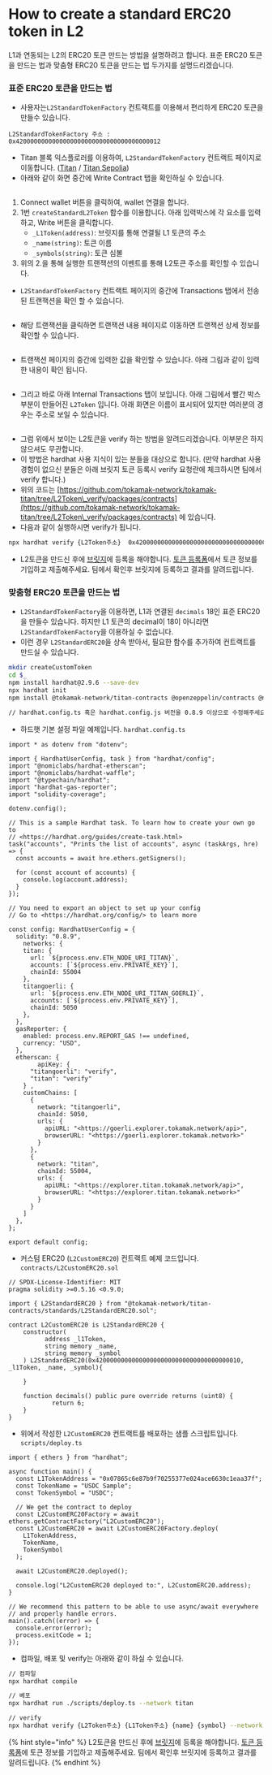 # How to create a standard ERC20 token in L2

L1과 연동되는 L2의 ERC20 토큰 만드는 방법을 설명하려고 합니다. 표준 ERC20 토큰을 만드는 법과 맞춤형 ERC20 토큰을 만드는 법 두가지를 설명드리겠습니다.

### 표준 ERC20 토큰을 만드는 법

* 사용자는`L2StandardTokenFactory` 컨트랙트를 이용해서 편리하게 ERC20 토큰을 만들수 있습니다.

```
L2StandardTokenFactory 주소 : 0x4200000000000000000000000000000000000012
```

* Titan 블록 익스플로러를 이용하여, `L2StandardTokenFactory` 컨트랙트 페이지로 이동합니다. ([Titan](https://explorer.titan.tokamak.network/address/0x4200000000000000000000000000000000000012) / [Titan Sepolia](https://explorer.titan-sepolia.tokamak.network/address/0x4200000000000000000000000000000000000012/write-contract#address-tabs))
* 아래와 같이 화면 중간에 Write Contract 탭을 확인하실 수 있습니다.

<figure><img src="../../.gitbook/assets/2.3-1.png" alt=""><figcaption></figcaption></figure>

1. Connect wallet 버튼을 클릭하여, wallet 연결을 합니다.
2. 1번 `createStandardL2Token` 함수를 이용합니다. 아래 입력박스에 각 요소를 입력하고, Write 버튼을 클릭합니다.
   * `_L1Token(address)`: 브릿지를 통해 연결될 L1 토큰의 주소
   * `_name(string)`: 토큰 이름
   * `_symbols(string)`: 토큰 심볼
3. &#x20;위의 2.을 통해 실행한 트랜잭션의 이벤트를 통해 L2토큰 주소를 확인할 수 있습니다.



* `L2StandardTokenFactory` 컨트랙트 페이지의 중간에 Transactions 탭에서 전송된 트랜잭션을 확인 할 수 있습니다.

<figure><img src="../../.gitbook/assets/2.3-2.png" alt=""><figcaption></figcaption></figure>

* 해당 트랜잭션을 클릭하면 트랜잭션 내용 페이지로 이동하면 트랜잭션 상세 정보를 확인할 수 있습니다.

<figure><img src="../../.gitbook/assets/2.3-3.png" alt=""><figcaption></figcaption></figure>

* 트랜잭션 페이지의 중간에 입력한 값을 확인할 수 있습니다. 아래 그림과 같이 입력한 내용이 확인 됩니다.

<figure><img src="../../.gitbook/assets/2.3-4.png" alt=""><figcaption></figcaption></figure>

* 그리고 바로 아래 Internal Transactions 탭이 보입니다. 아래 그림에서 빨간 박스 부분이 만들어진 `L2Token` 입니다. 아래 화면은 이름이 표시되어 있지만 여러분의 경우는 주소로 보일 수 있습니다.

<figure><img src="../../.gitbook/assets/2.3-5.png" alt=""><figcaption></figcaption></figure>

* 그럼 위에서 보이는 L2토큰을 verify 하는 방법을 알려드리겠습니다. 이부분은 하지 않으셔도 무관합니다.
* 이 방법은 hardhat 사용 지식이 있는 분들을 대상으로 합니다. (만약 hardhat 사용경험이 없으신 분들은 아래 브릿지 토큰 등록시 verify 요청란에 체크하시면 팀에서 verify 합니다.)
* 위의 코드는 [https://github.com/tokamak-network/tokamak-titan/tree/L2Token\_verify/packages/contracts](https://github.com/tokamak-network/tokamak-titan/tree/L2Token\_verify/packages/contracts) 에 있습니다.
* 다음과 같이 실행하시면 verify가 됩니다.

```bash
npx hardhat verify {L2Token주소}  0x4200000000000000000000000000000000000010 {L1Token주소} {name} {symbol} --network titan 
```

* L2토큰을 만드신 후에 [브릿지](https://bridge.tokamak.network/)에 등록을 해야합니다. [토큰 등록폼](https://forms.gle/actJrRuAtHT7ycG5A)에서 토큰 정보를 기입하고 제출해주세요. 팀에서 확인후 브릿지에 등록하고 결과를 알려드립니다.

### 맞춤형 ERC20 토큰을 만드는 법

* `L2StandardTokenFactory`을 이용하면, L1과 연결된 `decimals` 18인 표준 ERC20을 만들수 있습니다. 하지만 L1 토큰의 decimal이 18이 아니라면 `L2StandardTokenFactory`을 이용하실 수 없습니다.
* 이런 경우 `L2StandardERC20`을 상속 받아서, 필요한 함수를 추가하여 컨트랙트를 만드실 수 있습니다.

```bash
mkdir createCustomToken
cd $_
npm install hardhat@2.9.6 --save-dev
npx hardhat init
npm install @tokamak-network/titan-contracts @openzeppelin/contracts @nomiclabs/hardhat-etherscan@^3.1.5 --save

// hardhat.config.ts 혹은 hardhat.config.js 버전을 0.8.9 이상으로 수정해주세요. 
```



* 하드햇 기본 설정 파일 예제입니다. `hardhat.config.ts`

```tsx
import * as dotenv from "dotenv";

import { HardhatUserConfig, task } from "hardhat/config";
import "@nomiclabs/hardhat-etherscan";
import "@nomiclabs/hardhat-waffle";
import "@typechain/hardhat";
import "hardhat-gas-reporter";
import "solidity-coverage";

dotenv.config();

// This is a sample Hardhat task. To learn how to create your own go to
// <https://hardhat.org/guides/create-task.html>
task("accounts", "Prints the list of accounts", async (taskArgs, hre) => {
  const accounts = await hre.ethers.getSigners();

  for (const account of accounts) {
    console.log(account.address);
  }
});

// You need to export an object to set up your config
// Go to <https://hardhat.org/config/> to learn more

const config: HardhatUserConfig = {
  solidity: "0.8.9", 
	networks: {
    titan: {
      url: `${process.env.ETH_NODE_URI_TITAN}`,
      accounts: [`${process.env.PRIVATE_KEY}`],
      chainId: 55004 
    },
    titangoerli: {
      url: `${process.env.ETH_NODE_URI_TITAN_GOERLI}`,
      accounts: [`${process.env.PRIVATE_KEY}`],
      chainId: 5050 
    }, 
  },
  gasReporter: {
    enabled: process.env.REPORT_GAS !== undefined,
    currency: "USD",
  },
  etherscan: {
		apiKey: { 
      "titangoerli": "verify",
      "titan": "verify"
    } ,
    customChains: [
      {
        network: "titangoerli",
        chainId: 5050,
        urls: {
          apiURL: "<https://goerli.explorer.tokamak.network/api>",
          browserURL: "<https://goerli.explorer.tokamak.network>"
        }
      },
      {
        network: "titan",
        chainId: 55004,
        urls: {
          apiURL: "<https://explorer.titan.tokamak.network/api>",
          browserURL: "<https://explorer.titan.tokamak.network>"
        }
      }
    ] 
  },
};

export default config;
```



* 커스텀 ERC20 (`L2CustomERC20`) 컨트랙트 예제 코드입니다. `contracts/L2CustomERC20.sol`

```solidity
// SPDX-License-Identifier: MIT
pragma solidity >=0.5.16 <0.9.0;

import { L2StandardERC20 } from "@tokamak-network/titan-contracts/standards/L2StandardERC20.sol";

contract L2CustomERC20 is L2StandardERC20 {
    constructor(
	      address _l1Token,
	      string memory _name,
	      string memory _symbol
    ) L2StandardERC20(0x4200000000000000000000000000000000000010, _l1Token, _name, _symbol){

	}

    function decimals() public pure override returns (uint8) {
	        return 6;
    }
}
```



* 위에서 작성한 `L2CustomERC20` 컨트랙트를 배포하는 샘플 스크립트입니다. `scripts/deploy.ts`

```tsx
import { ethers } from "hardhat";

async function main() {
  const L1TokenAddress = "0x07865c6e87b9f70255377e024ace6630c1eaa37f";
  const TokenName = "USDC Sample";
  const TokenSymbol = "USDC";

  // We get the contract to deploy
  const L2CustomERC20Factory = await ethers.getContractFactory("L2CustomERC20");
  const L2CustomERC20 = await L2CustomERC20Factory.deploy(
    L1TokenAddress,
    TokenName,
    TokenSymbol
  );

  await L2CustomERC20.deployed();

  console.log("L2CustomERC20 deployed to:", L2CustomERC20.address);
}

// We recommend this pattern to be able to use async/await everywhere
// and properly handle errors.
main().catch((error) => {
  console.error(error);
  process.exitCode = 1;
});
```



* 컴파일, 배포 및 verify는 아래와 같이 하실 수 있습니다.

```bash
// 컴파일 
npx hardhat compile 

// 베포
npx hardhat run ./scripts/deploy.ts --network titan 

// verify
npx hardhat verify {L2Token주소} {L1Token주소} {name} {symbol} --network titan  
```

{% hint style="info" %}
L2토큰을 만드신 후에 [브릿지](https://bridge.tokamak.network/)에 등록을 해야합니다. [토큰 등록폼](https://forms.gle/actJrRuAtHT7ycG5A)에 토큰 정보를 기입하고 제출해주세요. 팀에서 확인후 브릿지에 등록하고 결과를 알려드립니다.
{% endhint %}


